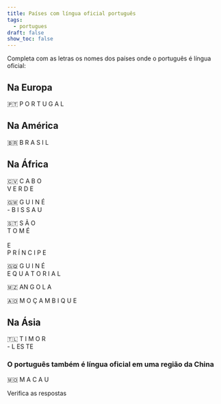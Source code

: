 ```yaml
---
title: Países com língua oficial português
tags:
  - portugues
draft: false
show_toc: false
---
```

Completa com as letras os nomes dos países onde o português é língua oficial: 

## Na Europa
<e-moji> 🇵🇹 </e-moji>  <e-answer size=3>P</e-answer> <e-answer size=3 readonly>O</e-answer> <e-answer size=3>R</e-answer> <e-answer size=3>T</e-answer> <e-answer size=3>U</e-answer> <e-answer size=3 readonly>G</e-answer> <e-answer size=3>A</e-answer> <e-answer size=3>L</e-answer>

## Na América
<e-moji> 🇧🇷 </e-moji> <e-answer size=3>B</e-answer> <e-answer size=3 readonly>R</e-answer> <e-answer size=3>A</e-answer> <e-answer size=3>S</e-answer> <e-answer size=3>I</e-answer> <e-answer size=3 readonly>L</e-answer>

## Na África 
<e-moji> 🇨🇻 </e-moji> <e-answer size=3>C</e-answer> <e-answer size=3>A</e-answer> <e-answer size=3 readonly>B</e-answer>  <e-answer size=3>O</e-answer> <br> <e-answer size=3>V</e-answer> <e-answer size=3 readonly>E</e-answer> <e-answer size=3>R</e-answer> <e-answer size=3>D</e-answer> <e-answer size=3>E</e-answer> 

<e-moji> 🇬🇼 </e-moji> <e-answer size=3>G</e-answer> <e-answer size=3 readonly>U</e-answer> <e-answer size=3>I</e-answer> <e-answer size=3>N</e-answer> <e-answer size=3 readonly>É</e-answer> <br> - <e-answer size=3 readonly>B</e-answer> <e-answer size=3>I</e-answer> <e-answer size=3>S</e-answer> <e-answer size=3 readonly>S</e-answer> <e-answer size=3>A</e-answer> <e-answer size=3>U</e-answer>

<e-moji> 🇸🇹 </e-moji> <e-answer size=3>S</e-answer> <e-answer size=3 readonly>Ã</e-answer> <e-answer size=3>O</e-answer> <br> <e-answer size=3 readonly>T</e-answer> <e-answer size=3>O</e-answer> <e-answer size=3>M</e-answer> <e-answer size=3 readonly>É</e-answer> <br> <br> <e-answer size=3 readonly>E</e-answer> <br> <e-answer size=3 readonly>P</e-answer> <e-answer size=3>R</e-answer> <e-answer size=3>Í</e-answer> <e-answer size=3>N</e-answer> <e-answer size=3>C</e-answer> <e-answer size=3>I</e-answer> <e-answer size=3 readonly>P</e-answer> <e-answer size=3>E</e-answer>

<e-moji> 🇬🇶 </e-moji> <e-answer size=3 readonly>G</e-answer> <e-answer size=3>U</e-answer> <e-answer size=3>I</e-answer> <e-answer size=3 readonly>N</e-answer>  <e-answer size=3>É</e-answer> <br> <e-answer size=3>E</e-answer> <e-answer size=3>Q</e-answer> <e-answer size=3>U</e-answer> <e-answer size=3 readonly>A</e-answer> <e-answer size=3>T</e-answer> <e-answer size=3>O</e-answer> <e-answer size=3 readonly>R</e-answer> <e-answer size=3>I</e-answer> <e-answer size=3>A</e-answer> <e-answer size=3>L</e-answer>

<e-moji> 🇲🇿 </e-moji> <e-answer size=3 readonly>A</e-answer><e-answer size=3>N</e-answer> <e-answer size=3>G</e-answer> <e-answer size=3 readonly>O</e-answer> <e-answer size=3>L</e-answer> <e-answer size=3>A</e-answer>

<e-moji> 🇦🇴 </e-moji> <e-answer size=3>M</e-answer>  <e-answer size=3>O</e-answer>  <e-answer size=3 readonly>Ç</e-answer> <e-answer size=3>A</e-answer> <e-answer size=3>M</e-answer>  <e-answer size=3>B</e-answer> <e-answer size=3 readonly>I</e-answer> <e-answer size=3>Q</e-answer> <e-answer size=3>U</e-answer> <e-answer size=3>E</e-answer>


## Na Ásia 

<e-moji> 🇹🇱 </e-moji> <e-answer size=3 readonly>T</e-answer> <e-answer size=3>I</e-answer> <e-answer size=3 readonly>M</e-answer> <e-answer size=3>O</e-answer> <e-answer size=3>R</e-answer> <br> - <e-answer size=3>L</e-answer> <e-answer size=3>E</e-answer><e-answer size=3 readonly>S</e-answer> <e-answer size=3>T</e-answer><e-answer size=3 readonly>E</e-answer>


### O português também é língua oficial em uma região da China

<e-moji> 🇲🇴 </e-moji>  <e-answer size=3>M</e-answer> <e-answer size=3>A</e-answer> <e-answer size=3 readonly>C</e-answer> <e-answer size=3>A</e-answer> <e-answer size=3 readonly>U</e-answer>

<e-validate>Verifica as respostas</e-validate>

